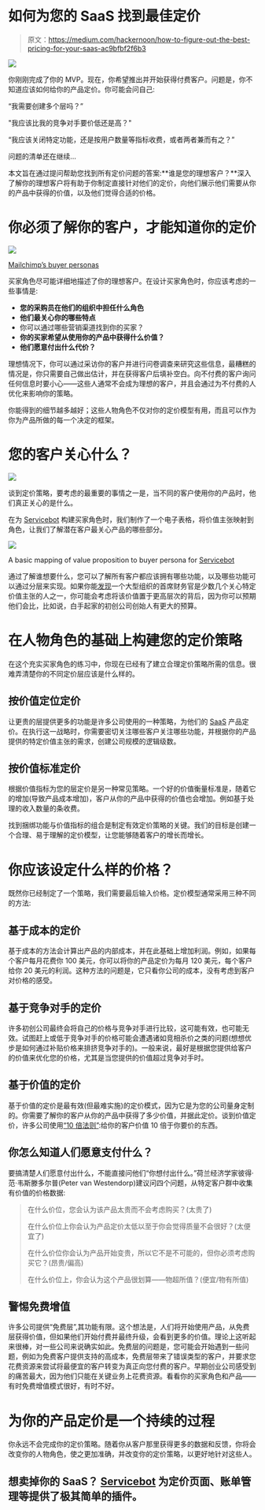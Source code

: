 # 如何为您的 SaaS 找到最佳定价

> 原文：<https://medium.com/hackernoon/how-to-figure-out-the-best-pricing-for-your-saas-ac9bfbf2f6b3>

![](img/4365fc3178a06fd07e7ca8269160ab88.png)

你刚刚完成了你的 MVP。现在，你希望推出并开始获得付费客户。问题是，你不知道应该如何给你的产品定价。你可能会问自己:

“我需要创建多个层吗？”

"我应该比我的竞争对手要价低还是高？"

“我应该关闭特定功能，还是按用户数量等指标收费，或者两者兼而有之？”

问题的清单还在继续…

本文旨在通过提问帮助您找到所有定价问题的答案:**谁是您的理想客户？**深入了解你的理想客户将有助于你制定直接针对他们的定价，向他们展示他们需要从你的产品中获得的价值，以及他们觉得合适的价格。

# 你必须了解你的客户，才能知道你的定价

![](img/23a32347ffc06444ea39d1e6ef5e1533.png)

[Mailchimp’s buyer personas](https://blog.mailchimp.com/new-mailchimp-user-persona-research/)

买家角色尽可能详细地描述了你的理想客户。在设计买家角色时，你应该考虑的一些事情是:

*   **您的采购员在他们的组织中担任什么角色**
*   **他们最关心你的哪些特点**
*   你可以通过哪些营销渠道找到你的买家？
*   **你的买家希望从使用你的产品中获得什么价值？**
*   **他们愿意付出什么代价？**

理想情况下，你可以通过采访你的客户并进行问卷调查来研究这些信息，最糟糕的情况是，你只需要自己做出估计，并在获得客户后填补空白。向不付费的客户询问任何信息时要小心——这些人通常不会成为理想的客户，并且会通过为不付费的人优化来影响你的策略。

你能得到的细节越多越好；这些人物角色不仅对你的定价模型有用，而且可以作为你为产品所做的每一个决定的框架。

# 您的客户关心什么？

![](img/6c2a7474c243cfaf8ac9f44fddd311fa.png)

谈到定价策略，要考虑的最重要的事情之一是，当不同的客户使用你的产品时，他们真正关心的是什么。

在为 [Servicebot](https://servicebot.io) 构建买家角色时，我们制作了一个电子表格，将价值主张映射到角色，让我们了解潜在客户最关心产品的哪些部分。

![](img/cf3377d1159f91371777135cd123c354.png)

A basic mapping of value proposition to buyer persona for [Servicebot](https://servicebot.io)

通过了解谁想要什么，您可以了解所有客户都应该拥有哪些功能，以及哪些功能可以通过分层来实现。如果你能[发现](https://hackernoon.com/tagged/figure)一个大型组织的首席财务官是少数几个关心特定价值主张的人之一，你可能会考虑将该价值置于更高层次的背后，因为你可以预期他们会比，比如说，白手起家的初创公司创始人有更大的预算。

# 在人物角色的基础上构建您的定价策略

在这个充实买家角色的练习中，你现在已经有了建立合理定价策略所需的信息。很难弄清楚你的不同定价层应该是什么样的。

## 按价值定位定价

让更贵的层提供更多的功能是许多公司使用的一种策略，为他们的 [SaaS](https://hackernoon.com/tagged/saas) 产品定价。在执行这一战略时，你需要密切关注哪些客户关注哪些功能，并根据你的产品提供的特定价值主张的需求，创建公司规模的逻辑级数。

## 按价值标准定价

根据价值指标为您的层定价是另一种常见策略。一个好的价值衡量标准是，随着它的增加(导致产品成本增加)，客户从你的产品中获得的价值也会增加。例如基于处理的收入数量的条收费。

找到捆绑功能与价值指标的组合是制定有效定价策略的关键。我们的目标是创建一个合理、易于理解的定价模型，让您能够随着客户的增长而增长。

# 你应该设定什么样的价格？

既然你已经制定了一个策略，我们需要最后输入价格。定价模型通常采用三种不同的方法:

## 基于成本的定价

基于成本的方法会计算出产品的内部成本，并在此基础上增加利润。例如，如果每个客户每月花费你 100 美元，你可以将你的产品定价为每月 120 美元，每个客户给你 20 美元的利润。这种方法的问题是，它只看你公司的成本，没有考虑到客户对价格的感受。

## 基于竞争对手的定价

许多初创公司最终会将自己的价格与竞争对手进行比较，这可能有效，也可能无效。试图赶上或低于竞争对手的价格可能会遭遇诸如竞相杀价之类的问题(想想优步是如何通过补贴价格来排挤竞争对手的)。一般来说，最好是根据您提供给客户的价值来优化您的价格，尤其是当您提供的价值超过竞争对手时。

## 基于价值的定价

基于价值的定价是最有效(但最难实施)的定价模式，因为它是为您的公司量身定制的。你需要了解你的客户从你的产品中获得了多少价值，并据此定价。谈到价值定价，许多公司使用[“10 倍法则”](https://sixteenventures.com/saas-pricing-strategy):给你的客户价值 10 倍于你要价的东西。

## 你怎么知道人们愿意支付什么？

要搞清楚人们愿意付出什么，不能直接问他们“你想付出什么。”荷兰经济学家彼得·范·韦斯滕多尔普(Peter van Westendorp)建议问四个问题，从特定客户群中收集有价值的价格数据:

> 在什么价位，您会认为该产品太贵而不会考虑购买？(太贵了)
> 
> 在什么价位上你会认为产品定价太低以至于你会觉得质量不会很好？(太便宜了)
> 
> 在什么价位你会认为产品开始变贵，所以它不是不可能的，但你必须考虑购买它？(昂贵/偏高)
> 
> 在什么价位上，你会认为这个产品很划算——物超所值？(便宜/物有所值)

## 警惕免费增值

许多公司提供“免费层”,其功能有限。这个想法是，人们将开始使用产品，从免费层获得价值，但如果他们开始付费并最终升级，会看到更多的价值。理论上这听起来很棒，对一些公司来说确实如此。免费层的问题是，您可能会开始遇到一些问题，例如为免费客户提供支持的高成本，免费层带来了错误类型的客户，并要求您花费资源来尝试将最便宜的客户转变为真正向您付费的客户。早期创业公司感受到的痛苦最大，因为他们只能在关键业务上花费资源。看看你的买家角色和产品——有时免费增值模式很好，有时不好。

# 为你的产品定价是一个持续的过程

你永远不会完成你的定价策略。随着你从客户那里获得更多的数据和反馈，你将会改变你的人物角色，使之更加准确，并改变你的定价策略，以更好地针对这些人。

## 想卖掉你的 SaaS？ [Servicebot](https://servicebot.io) 为定价页面、账单管理等提供了极其简单的插件。